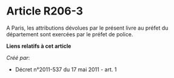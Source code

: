 # Article R206-3

A Paris, les attributions dévolues par le présent livre au préfet du département sont exercées par le préfet de police.

**Liens relatifs à cet article**

_Créé par_:

  - Décret n°2011-537 du 17 mai 2011 - art. 1
